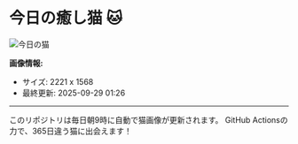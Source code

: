 # 今日の癒し猫 🐱

![今日の猫](https://cdn2.thecatapi.com/images/MTcyNDU0NA.jpg)

**画像情報:**
- サイズ: 2221 x 1568
- 最終更新: 2025-09-29 01:26

---

このリポジトリは毎日朝9時に自動で猫画像が更新されます。
GitHub Actionsの力で、365日違う猫に出会えます！
